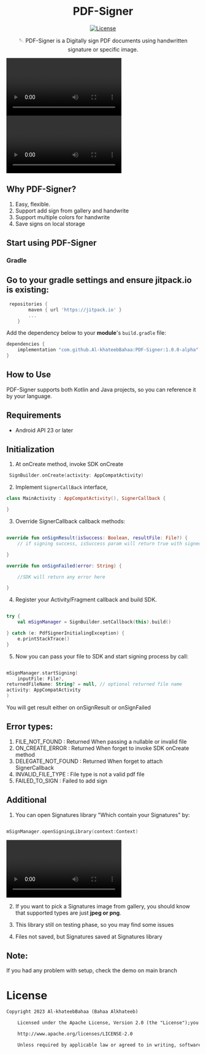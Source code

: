 <h1 align="center">PDF-Signer</h1>

<p align="center">
    <a href="https://opensource.org/licenses/Apache-2.0"><img alt="License" src="https://img.shields.io/badge/License-Apache%202.0-blue.svg"/></a>
</p>

<p align="center">
🪡 PDF-Signer is a Digitally sign PDF documents using handwritten signature or specific image.
</p>


![Configure and Initialize](./readmeresources/sign1.mov)
![Configure and Initialize](./readmeresources/sign2.mov)

## Why PDF-Signer?

1. Easy, flexible.
2. Support add sign from gallery and handwrite
3. Support multiple colors for handwrite
4. Save signs on local storage

## Start using PDF-Signer

### Gradle

## Go to your gradle settings and ensure jitpack.io is existing:


```gradle
 repositories {
        maven { url 'https://jitpack.io' }
        ...
    }
```


Add the dependency below to your **module**'s `build.gradle` file:

```gradle
dependencies {
    implementation "com.github.Al-khateebBahaa:PDF-Signer:1.0.0-alpha"
}
```

## How to Use

PDF-Signer supports both Kotlin and Java projects, so you can reference it by your language.

## Requirements

- Android API 23 or later

## Initialization

1. At onCreate method, invoke SDK onCreate

```kotlin
 SignBuilder.onCreate(activity: AppCompatActivity)
```

2. Implement `SignerCallBack` interface,

```kotlin
class MainActivity : AppCompatActivity(), SignerCallback {

}
```

3. Override SignerCallback callback methods:

```kotlin

override fun onSignResult(isSuccess: Boolean, resultFile: File?) {
    // if signing success, isSuccess param will return true with signed file

}

override fun onSignFailed(error: String) {

    //SDK will return any error here

}
```

4. Register your Activity/Fragment callback and build SDK.

```kotlin

try {
    val mSignManager = SignBuilder.setCallback(this).build()

} catch (e: PdfSignerInitialingException) {
    e.printStackTrace()
}

```

5. Now you can pass your file to SDK and start signing process by call:

```kotlin

mSignManager.startSigning(
    inputFile: File?,
returnedFileName: String? = null, // optional returned file name
activity: AppCompatActivity
)

```

You will get result either on onSignResult or onSignFailed

## Error types:

1. FILE_NOT_FOUND : Returned When passing a nullable or invalid file
2. ON_CREATE_ERROR : Returned When forget to invoke SDK onCreate method
3. DELEGATE_NOT_FOUND : Returned When forget to attach SignerCallback
4. INVALID_FILE_TYPE : File type is not a valid pdf file
5. FAILED_TO_SIGN : Failed to add sign

## Additional

1. You can open Signatures library "Which contain your Signatures" by:

```kotlin

mSignManager.openSigningLibrary(context:Context)

```

![Configure and Initialize](./readmeresources/sign3.mov)

2. If you want to pick a Signatures image from gallery, you should know that supported types are
   just **jpeg or png**.

3. This library still on testing phase, so you may find some issues

4. Files not saved, but Signatures saved at Signatures library


## Note:
If you had any problem with setup, check the demo on main branch

# License

```xml
Copyright 2023 Al-khateebBahaa (Bahaa Alkhateeb)

    Licensed under the Apache License, Version 2.0 (the "License");you may not use this file except in compliance with the License.You may obtain a copy of the License at

    http://www.apache.org/licenses/LICENSE-2.0

    Unless required by applicable law or agreed to in writing, softwaredistributed under the License is distributed on an "AS IS" BASIS,WITHOUT WARRANTIES OR CONDITIONS OF ANY KIND, either express or implied.See the License for the specific language governing permissions andlimitations under the License.
```

    
